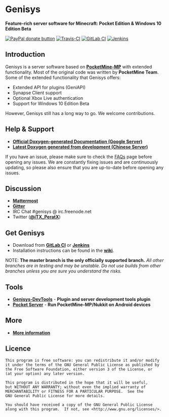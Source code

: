 Genisys
===================

__Feature-rich server software for Minecraft: Pocket Edition & Windows 10 Edition Beta__

[![PayPal donate button](https://img.shields.io/badge/paypal-donate-yellow.svg)](https://www.paypal.me/PeratX)
[![Travis-CI](https://img.shields.io/travis/iTXTech/Genisys/master.svg)](https://travis-ci.org/iTXTech/Genisys)
[![GitLab CI](https://gitlab.com/itxtech/genisys/badges/master/build.svg)](https://gitlab.com/itxtech/genisys/pipelines?scope=branches)
[![Jenkins](https://img.shields.io/jenkins/s/https/ci.itxtech.org/Genisys.svg)](https://ci.itxtech.org/job/Genisys/lastSuccessfulBuild/)


Introduction
-------------
Genisys is a server software based on **[PocketMine-MP](https://github.com/PocketMine/PocketMine-MP)** with extended functionality. Most of the original code was written by **PocketMine Team**.<br>
Some of the extended functionality that Genisys offers:

* Extended API for plugins (GeniAPI)
* Synapse Client support
* Optional Xbox Live authentication
* Support for Windows 10 Edition Beta

However, Genisys still has a long way to go. We welcome contributions.

Help & Support
-------------
* __[Official Doxygen-generated Documentation (Google Server)](https://storage.googleapis.com/itx-technologies-141911.appspot.com/docs/genisys/index.html)__
* __[Latest Doxygen generated from development (Chinese Server)](https://docs.itxtech.org)__

If you have an issue, please make sure to check the [FAQs](https://github.com/iTXTech/Genisys/wiki/FAQs) page before opening any issues. We are constantly fixing issues and are continuously updating, so please also ensure that you are up-to-date before opening any issues.


Discussion
-------------
* __[Mattermost](https://mattermost.itxtech.org/itxtechnologies/channels/genisys)__
* __[Gitter](https://gitter.im/iTXTech/Genisys?utm_source=badge&utm_medium=badge&utm_campaign=pr-badge&utm_content=badge)__
* IRC Chat #genisys @ irc.freenode.net
* Twitter (**__[@iTX_PeratX](https://twitter.com/iTX_PeratX)__**)

Get Genisys
-------------
* Download from __[GitLab CI](https://gitlab.com/itxtech/genisys/pipelines?scope=branches)__ or __[Jenkins](https://ci.itxtech.org/job/Genisys/lastSuccessfulBuild/)__
* Installation instructions can be found in the __[wiki](https://github.com/iTXTech/Genisys/wiki)__.

NOTE: **The master branch is the only officially supported branch.**
_All other branches are in testing and may be unstable. Do not use builds from other branches unless you are sure you understand the risks._

Tools
-------------
* **[Genisys-DevTools](https://github.com/iTXTech/DevTools)** - **Plugin and server development tools plugin**
* **[Pocket Server](https://github.com/fengberd/MinecraftPEServer)** - **Run PocketMine-MP/Nukkit on Android devices**

More
-------------
* __[More information](https://github.com/iTXTech/Genisys/wiki/More-information)__

Licence
-------------
	This program is free software: you can redistribute it and/or modify
	it under the terms of the GNU General Public License as published by
	the Free Software Foundation, either version 3 of the License, or
	(at your option) any later version.

	This program is distributed in the hope that it will be useful,
	but WITHOUT ANY WARRANTY; without even the implied warranty of
	MERCHANTABILITY or FITNESS FOR A PARTICULAR PURPOSE.  See the
	GNU General Public License for more details.

	You should have received a copy of the GNU General Public License
	along with this program.  If not, see <http://www.gnu.org/licenses/>.

